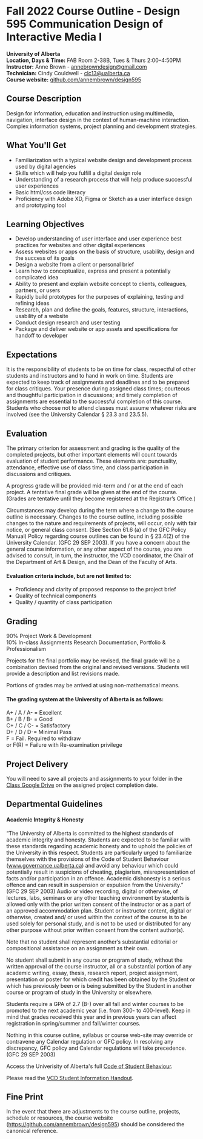 # Fall 2022 Course Outline - Design 595 Communication Design of Interactive Media I
**University of Alberta** <br>
**Location, Days & Time:** FAB Room 2-38B, Tues & Thurs 2:00–4:50PM <br> 
**Instructor:** Anne Brown - annebrowndesign@gmail.com <br>
**Technician:** Cindy Couldwell - clc13@ualberta.ca <br>
**Course website:** [github.com/annembrown/design595](https://github.com/annembrown/design595)

## Course Description 
Design for information, education and instruction using multimedia, navigation, interface design in the context of human-machine interaction. Complex information systems, project planning and development strategies.
## What You'll Get
- Familiarization with a typical website design and development process used by digital agencies 
- Skills which will help you fulfill a digital design role
- Understanding of a research process that will help produce successful user experiences
- Basic html/css code literacy 
- Proficiency with Adobe XD, Figma or Sketch as a user interface design and prototyping tool 
## Learning Objectives
- Develop understanding of user interface and user experience best practices for websites and other digital experiences
- Assess websites or apps on the basis of structure, usability, design and the success of its goals 
- Design a website from a client or personal brief 
- Learn how to conceptualize, express and present a potentially complicated idea 
- Ability to present and explain website concept to clients, colleagues, partners, or users 
- Rapidly build prototypes for the purposes of explaining, testing and refining ideas 
- Research, plan and define the goals, features, structure, interactions, usability of a website 
- Conduct design research and user testing 
- Package and deliver website or app assets and specifications for handoff to developer 
## Expectations
It is the responsibility of students to be on time for class, respectful of other students and instructors and to hand in work on time. Students are expected to keep track of assignments and deadlines and to be prepared for class critiques. Your presence during assigned class times; courteous and thoughtful participation in discussions; and timely completion of assignments are essential to the successful completion of this course. Students who choose not to attend classes must assume whatever risks are involved (see the University Calendar § 23.3 and 23.5.5).
## Evaluation
The primary criterion for assessment and grading is the quality of the completed projects, but other important elements will count towards evaluation of student performance. These elements are: punctuality, attendance, effective use of class time, and class participation in discussions and critiques.

A progress grade will be provided mid-term and / or at the end of each project. A tentative final grade will be given at the end of the course. (Grades are tentative until they become registered at the Registrar’s Office.)

Circumstances may develop during the term where a change to the course outline is necessary. Changes to the course outline, including possible changes to the nature and requirements of projects, will occur, only with fair notice, or general class consent. (See Section 61.6 (a) of the GFC Policy Manual) Policy regarding course outlines can be found in § 23.4(2) of the University Calendar. (GFC 29 SEP 2003). If you have a concern about the general course information, or any other aspect of the course, you are advised to consult, in turn, the instructor, the VCD coordinator, the Chair of the Department of Art & Design, and the Dean of the Faculty of Arts.
#### Evaluation criteria include, but are not limited to:
- Proficiency and clarity of proposed response to the project brief 
- Quality of technical components 
- Quality / quantity of class participation 
## Grading
90% Project Work & Development  
10% In-class Assignments Research Documentation, Portfolio & Professionalism

Projects for the final portfolio may be revised, the final grade will be a combination devised from the original and revised versions. Students will provide a description and list revisions made.

Portions of grades may be arrived at using non-mathematical means.

#### The grading system at the University of Alberta is as follows:
A+ / A / A- = Excellent  
B+ / B / B- = Good  
C+ / C / C- = Satisfactory  
D+ / D / D-= Minimal Pass  
F = Fail. Required to withdraw  
or F(R) = Failure with Re-examination privilege 

## Project Delivery
You will need to save all projects and assignments to your folder in the [Class Google Drive](https://drive.google.com/drive/folders/1KhhVdiu4iG2xxqt5WT-Pd89hMuWB6TOt?usp=sharing) on the assigned project completion date.

## Departmental Guidelines
#### Academic Integrity & Honesty
“The University of Alberta is committed to the highest standards of academic integrity and honesty. Students are expected to be familiar with these standards regarding academic honesty and to uphold the policies of the University in this respect. Students are particularly urged to familiarize themselves with the provisions of the Code of Student Behaviour (www.governance.ualberta.ca) and avoid any behaviour which could potentially result in suspicions of cheating, plagiarism, misrepresentation of facts and/or participation in an offence. Academic dishonesty is a serious offence and can result in suspension or expulsion from the University.” (GFC 29 SEP 2003)
Audio or video recording, digital or otherwise, of lectures, labs, seminars or any other teaching environment by students is allowed only with the prior written consent of the instructor or as a part of an approved accommodation plan. Student or instructor content, digital or otherwise, created and/ or used within the context of the course is to be used solely for personal study, and is not to be used or distributed for any other purpose without prior written consent from the content author(s).

Note that no student shall represent another’s substantial editorial or compositional assistance on an assignment as their own.

No student shall submit in any course or program of study, without the written approval of the course instructor, all or a substantial portion of any academic writing, essay, thesis, research report, project assignment, presentation or poster for which credit has been obtained by the Student or which has previously been or is being submitted by the Student in another course or program of study in the University or elsewhere.

Students require a GPA of 2.7 (B-) over all fall and winter courses to be promoted to the next academic year (i.e. from 300- to 400-level). Keep in mind that grades received this year and in previous years can affect registration in spring/summer and fall/winter courses.

Nothing in this course outline, syllabus or course web-site may override or contravene any Calendar regulation or GFC policy. In resolving any discrepancy, GFC policy and Calendar regulations will take precedence. (GFC 29 SEP 2003)

Access the Univerisity of Alberta's full [Code of Student Behaviour](https://www.ualberta.ca/governance/resources/policies-standards-and-codes-of-conduct/code-of-student-behaviour.html). 

Please read the [VCD Student Information Handout](https://github.com/annembrown/design595/blob/main/vcd-handbook.md).

## Fine Print
In the event that there are adjustments to the course outline, projects, schedule or resources, the course website (https://github.com/annembrown/design595) should be considered the canonical reference.
